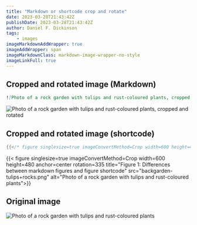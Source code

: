 ```yaml
---
title: "Markdown or shortcode crop and rotate"
date: 2023-03-28T21:43:42Z
publishDate: 2023-03-28T21:43:42Z
author: Daniel F. Dickinson
tags:
    - images
imageMarkdownAddWrapper: true
imageAddWrapper: span
imageMarkdownClass: markdown-image-wrapper-no-style
imageLinkFull: true
---
```


## Cropped and rotated image (Markdown)

```markdown
![Photo of a rock garden with tulips and rust-coloured plants, cropped and rotated]\(backgarden-tulips+rocks.png?m=Crop&r=335&w=600&h=480&a=center)
```

![Photo of a rock garden with tulips and rust-coloured plants, cropped and rotated](backgarden-tulips+rocks.png?m=Crop&r=335&w=600&h=480&a=center)

## Cropped and rotated image (shortcode)

```go
{{</* figure singlesize=true imageConvertMethod=Crop width=600 height=480 anchor=center rotation=335 title="Figure 1: Differences between markdown figures and figure shortcode" src="backgarden-tulips+rocks.png" alt="Photo of a rock garden with tulips and rust-coloured plants" */>}}
```

{{< figure singlesize=true imageConvertMethod=Crop width=600 height=480 anchor=center rotation=335 title="Figure 1: Differences between markdown figures and figure shortcode" src="backgarden-tulips+rocks.png" alt="Photo of a rock garden with tulips and rust-coloured plants">}}

## Original image

![Photo of a rock garden with tulips and rust-coloured plants](backgarden-tulips+rocks.png?w=2048)
